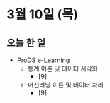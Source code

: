 # 3월 10일 (목)

## 오늘 한 일

* ProDS e-Learning
  * 통계 이론 및 데이터 시각화
    * [9]  
  * 머신러닝 이론 및 데이터 처리
    * [9] 